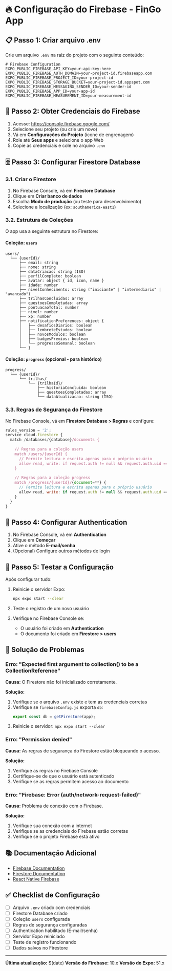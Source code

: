 # 🔥 Configuração do Firebase - FinGo App

## 📋 Passo 1: Criar arquivo .env

Crie um arquivo `.env` na raiz do projeto com o seguinte conteúdo:

```env
# Firebase Configuration
EXPO_PUBLIC_FIREBASE_API_KEY=your-api-key-here
EXPO_PUBLIC_FIREBASE_AUTH_DOMAIN=your-project-id.firebaseapp.com
EXPO_PUBLIC_FIREBASE_PROJECT_ID=your-project-id
EXPO_PUBLIC_FIREBASE_STORAGE_BUCKET=your-project-id.appspot.com
EXPO_PUBLIC_FIREBASE_MESSAGING_SENDER_ID=your-sender-id
EXPO_PUBLIC_FIREBASE_APP_ID=your-app-id
EXPO_PUBLIC_FIREBASE_MEASUREMENT_ID=your-measurement-id
```

## 🔑 Passo 2: Obter Credenciais do Firebase

1. Acesse: https://console.firebase.google.com/
2. Selecione seu projeto (ou crie um novo)
3. Vá em **Configurações do Projeto** (ícone de engrenagem)
4. Role até **Seus apps** e selecione o app Web
5. Copie as credenciais e cole no arquivo `.env`

## 🗄️ Passo 3: Configurar Firestore Database

### 3.1. Criar o Firestore

1. No Firebase Console, vá em **Firestore Database**
2. Clique em **Criar banco de dados**
3. Escolha **Modo de produção** (ou teste para desenvolvimento)
4. Selecione a localização (ex: `southamerica-east1`)

### 3.2. Estrutura de Coleções

O app usa a seguinte estrutura no Firestore:

#### **Coleção: `users`**

```
users/
  └── {userId}/
      ├── email: string
      ├── nome: string
      ├── dataCriacao: string (ISO)
      ├── perfilCompleto: boolean
      ├── avatar: object { id, icon, name }
      ├── idade: number
      ├── nivelConhecimento: string ("iniciante" | "intermediario" | "avancado")
      ├── trilhasConcluidas: array
      ├── questoesCompletadas: array
      ├── pontuacaoTotal: number
      ├── nivel: number
      ├── xp: number
      ├── notificationPreferences: object {
      │   ├── desafiosDiarios: boolean
      │   ├── lembreteEstudos: boolean
      │   ├── novosModulos: boolean
      │   ├── badgesPremios: boolean
      │   └── progressoSemanal: boolean
      └── }
```

#### **Coleção: `progress`** (opcional - para histórico)

```
progress/
  └── {userId}/
      └── trilhas/
          └── {trilhaId}/
              ├── historiaConcluida: boolean
              ├── questoesCompletadas: array
              └── dataAtualizacao: string (ISO)
```

### 3.3. Regras de Segurança do Firestore

No Firebase Console, vá em **Firestore Database > Regras** e configure:

```javascript
rules_version = '2';
service cloud.firestore {
  match /databases/{database}/documents {
    
    // Regras para a coleção users
    match /users/{userId} {
      // Permite leitura e escrita apenas para o próprio usuário
      allow read, write: if request.auth != null && request.auth.uid == userId;
    }
    
    // Regras para a coleção progress
    match /progress/{userId}/{document=**} {
      // Permite leitura e escrita apenas para o próprio usuário
      allow read, write: if request.auth != null && request.auth.uid == userId;
    }
  }
}
```

## 🔐 Passo 4: Configurar Authentication

1. No Firebase Console, vá em **Authentication**
2. Clique em **Começar**
3. Ative o método **E-mail/senha**
4. (Opcional) Configure outros métodos de login

## 📱 Passo 5: Testar a Configuração

Após configurar tudo:

1. Reinicie o servidor Expo:
   ```bash
   npx expo start --clear
   ```

2. Teste o registro de um novo usuário
3. Verifique no Firebase Console se:
   - O usuário foi criado em **Authentication**
   - O documento foi criado em **Firestore > users**

## 🐛 Solução de Problemas

### Erro: "Expected first argument to collection() to be a CollectionReference"

**Causa:** O Firestore não foi inicializado corretamente.

**Solução:**
1. Verifique se o arquivo `.env` existe e tem as credenciais corretas
2. Verifique se `firebaseConfig.js` exporta `db`:
   ```javascript
   export const db = getFirestore(app);
   ```
3. Reinicie o servidor: `npx expo start --clear`

### Erro: "Permission denied"

**Causa:** As regras de segurança do Firestore estão bloqueando o acesso.

**Solução:**
1. Verifique as regras no Firebase Console
2. Certifique-se de que o usuário está autenticado
3. Verifique se as regras permitem acesso ao documento

### Erro: "Firebase: Error (auth/network-request-failed)"

**Causa:** Problema de conexão com o Firebase.

**Solução:**
1. Verifique sua conexão com a internet
2. Verifique se as credenciais do Firebase estão corretas
3. Verifique se o projeto Firebase está ativo

## 📚 Documentação Adicional

- [Firebase Documentation](https://firebase.google.com/docs)
- [Firestore Documentation](https://firebase.google.com/docs/firestore)
- [React Native Firebase](https://rnfirebase.io/)

## ✅ Checklist de Configuração

- [ ] Arquivo `.env` criado com credenciais
- [ ] Firestore Database criado
- [ ] Coleção `users` configurada
- [ ] Regras de segurança configuradas
- [ ] Authentication habilitado (E-mail/senha)
- [ ] Servidor Expo reiniciado
- [ ] Teste de registro funcionando
- [ ] Dados salvos no Firestore

---

**Última atualização:** $(date)
**Versão do Firebase:** 10.x
**Versão do Expo:** 51.x

